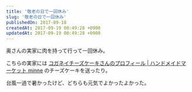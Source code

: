 ```yaml
---
title: '敬老の日で一回休み'
slug: '敬老の日で一回休み'
publishedOn: 2017-09-18
createdAt: 2017-09-19 00:49:28 +0900
updatedAt: 2017-09-19 00:49:28 +0900
---
```

奥さんの実家に肉を持って行って一回休み。

こちらの実家には [コガネイチーズケーキさんのプロフィール | ハンドメイドマーケット minne](https://minne.com/@kogachee/profile) のチーズケーキを送ったり。

台風一過で暑かったけど、どちらも元気でよかったよかった。
